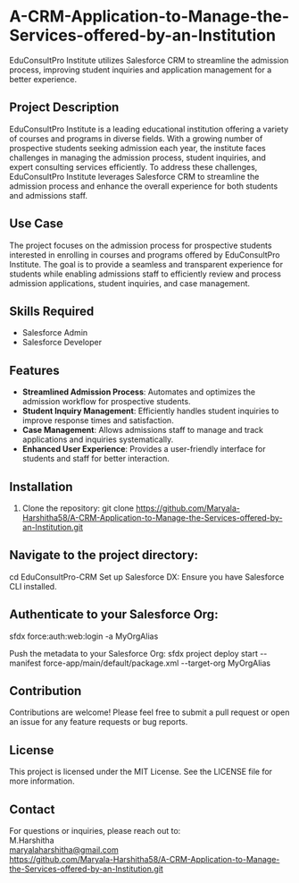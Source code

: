 # A-CRM-Application-to-Manage-the-Services-offered-by-an-Institution
EduConsultPro Institute utilizes Salesforce CRM to streamline the admission process, improving student inquiries and application management for a better experience.

## Project Description

EduConsultPro Institute is a leading educational institution offering a variety of courses and programs in diverse fields. With a growing number of prospective students seeking admission each year, the institute faces challenges in managing the admission process, student inquiries, and expert consulting services efficiently. To address these challenges, EduConsultPro Institute leverages Salesforce CRM to streamline the admission process and enhance the overall experience for both students and admissions staff.

## Use Case

The project focuses on the admission process for prospective students interested in enrolling in courses and programs offered by EduConsultPro Institute. The goal is to provide a seamless and transparent experience for students while enabling admissions staff to efficiently review and process admission applications, student inquiries, and case management.

## Skills Required

- Salesforce Admin
- Salesforce Developer

## Features

- **Streamlined Admission Process**: Automates and optimizes the admission workflow for prospective students.
- **Student Inquiry Management**: Efficiently handles student inquiries to improve response times and satisfaction.
- **Case Management**: Allows admissions staff to manage and track applications and inquiries systematically.
- **Enhanced User Experience**: Provides a user-friendly interface for students and staff for better interaction.

## Installation

1. Clone the repository:
   git clone https://github.com/Maryala-Harshitha58/A-CRM-Application-to-Manage-the-Services-offered-by-an-Institution.git
   
Navigate to the project directory:
---------------------------------
cd EduConsultPro-CRM
Set up Salesforce DX:
Ensure you have Salesforce CLI installed.

Authenticate to your Salesforce Org:
------------------------------------
sfdx force:auth:web:login -a MyOrgAlias

Push the metadata to your Salesforce Org:
sfdx project deploy start --manifest force-app/main/default/package.xml --target-org MyOrgAlias

Contribution
------------
Contributions are welcome! Please feel free to submit a pull request or open an issue for any feature requests or bug reports.

License
-------
This project is licensed under the MIT License. See the LICENSE file for more information.

Contact
--------
For questions or inquiries, please reach out to:
<br>
M.Harshitha
<br>
maryalaharshitha@gmail.com
<br>
https://github.com/Maryala-Harshitha58/A-CRM-Application-to-Manage-the-Services-offered-by-an-Institution.git









